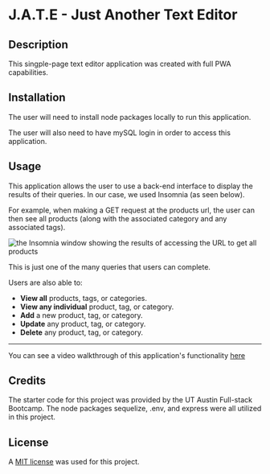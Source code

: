 # J.A.T.E - Just Another Text Editor

## Description
This singple-page text editor application was created with full PWA capabilities. 

## Installation
The user will need to install node packages locally to run this application. 

The user will also need to have mySQL login in order to access this application. 

## Usage
This application allows the user to use a back-end interface to display the results of their queries. In our case, we used Insomnia (as seen below). 

For example, when making a GET request at the products url, the user can then see all products (along with the associated category and any associated tags).

![the Insomnia window showing the results of accessing the URL to get all products](/assets/allProductsResults.jpg)

This is just one of the many queries that users can complete. 

Users are also able to:
- **View all** products, tags, or categories.
- **View any individual** product, tag, or category.
- **Add** a new product, tag, or category.
- **Update** any product, tag, or category.
- **Delete** any product, tag, or category.

_______________________________________

You can see a video walkthrough of this application's functionality  [here](https://drive.google.com/file/d/15BjPWi6yQLn1VpGvwkMRuBD5iaOO9S6V/view) 

## Credits
The starter code for this project was provided by the UT Austin Full-stack Bootcamp. The node packages sequelize, .env, and express were all utilized in this project. 

## License
A [MIT license](https://github.com/aomaits/eCommerceBackEnd/blob/main/LICENSE) was used for this project.
